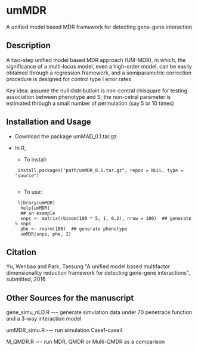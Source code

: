 # umMDR
A unified model based MDR framework for detecting gene-gene interaction


## Description
 A two-step unified model based MDR approach (UM-MDR), in which, the significance of a multi-locus model, even a high-order model, can be easily obtained through a regression framework, and a semiparametric correction procedure is designed for control type I error rates


Key idea: assume the null distributioin is non-central chisquare for testing association between phenotype and S;
the non-cetral parameter is estimated through a small number of permulation (say 5 or 10 times)

## Installation and Usage
* Download the package umMAD_0.1.tar.gz
* In R, 
  * To install: 
  ```
   install.packages("path/umMDR_0.1.tar.gz", repos = NULL, type = "source")
   
  ```
  
  * To use: 
  ```
   library(umMDR)
    help(umMDR) 
    ## an example
    snps <- matrix(rbinom(100 * 5, 1, 0.2), nrow = 100)  ## generate 5 snps
    phe <- rnorm(100)  ## generate phenotype
    umMDR(snps, phe, 2)
  ```



## Citation
Yu, Wenbao and Park, Taesung "A unified model based multifactor dimensionality reduction framework for detecting gene-gene interactions", submitted, 2016

## Other Sources for the manuscript

gene_simu_nLD.R --- generate simulation data under 70 penetrace function and a 3-way interaction model

umMDR_simu.R --- run simulation Case1-case4

M_QMDR.R --- run MDR, QMDR or Multi-QMDR as a comparison
